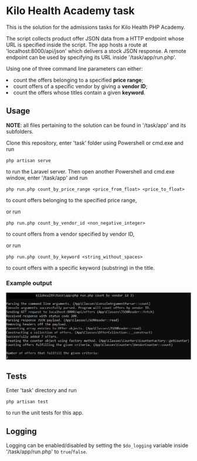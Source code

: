 # Kilo Health Academy task

<p>This is the solution for the admissions tasks for Kilo Health PHP Academy.</p>
<p>The script collects product offer JSON data from a HTTP endpoint whose URL is specified inside the script. The app hosts a route at 'localhost:8000/api/json' which delivers a stock JSON response. A remote endpoint can be used by specifying its URL inside '/task/app/run.php'.</p>
<p>Using one of three command line parameters can either:</p> 
<li>count the offers belonging to a specified <b>price range</b>;</li>
<li>count offers of a specific vendor by giving a <b>vendor ID</b>;</li>
<li>count the offers whose titles contain a given <b>keyword</b>.</li>

## Usage
<p><b>NOTE</b>: all files pertaining to the solution can be found in '/task/app' and its subfolders.</p>

Clone this repository, enter 'task' folder using Powershell or cmd.exe and run

```
php artisan serve
```

to run the Laravel server. Then open another Powershell and cmd.exe window, enter '/task/app' and run

```
php run.php count_by_price_range <price_from_float> <price_to_float>
```
to count offers belonging to the specified price range,

or run
```
php run.php count_by_vendor_id <non_negative_integer>
```
to count offers from a vendor specified by vendor ID,

or run
```
php run.php count_by_keyword <string_without_spaces>
```
to count offers with a specific keyword (substring) in the title.

### Example output
![Example output screenshot](/task/example_screenshot.png)

## Tests

Enter 'task' directory and run
```
php artisan test
```
to run the unit tests for this app.

## Logging

Logging can be enabled/disabled by setting the `$do_logging` variable inside '/task/app/run.php' to `true`/`false`.
